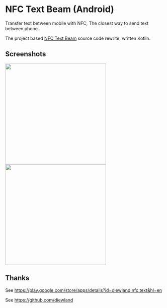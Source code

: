# NFC Text Beam (Android)

Transfer text between mobile with NFC, The closest way to send text between phone.

The project based [NFC Text Beam](https://play.google.com/store/apps/details?id=diewland.nfc.text&hl=en) source code rewrite, written Kotlin.

## Screenshots

<span>
    <img src="https://i.imgur.com/oCRjwrr.png" width="320" />
    <img src="https://i.imgur.com/axONY8G.png" width="320" />
</span>

## Thanks

See https://play.google.com/store/apps/details?id=diewland.nfc.text&hl=en

See https://github.com/diewland
